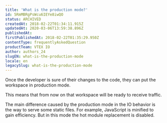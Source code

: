 ```yaml
---
title: 'What is the production mode?'
id: 5RmMBRgPsWcu6IEYe8iwQO
status: ARCHIVED
createdAt: 2018-02-22T01:34:11.915Z
updatedAt: 2020-03-06T13:59:38.896Z
publishedAt: 
firstPublishedAt: 2018-02-22T01:35:29.950Z
contentType: frequentlyAskedQuestion
productTeam: VTEX IO
author: authors_24
slugEN: what-is-the-production-mode
locale: en
legacySlug: what-is-the-production-mode
---
```


Once the developer is sure of their changes to the code, they can put the workspace in production mode.

This means that from now on that workspace will be ready to receive traffic.

The main difference caused by the production mode in the IO behavior is the way to serve some static files. For example, JavaScript is minified to gain efficiency. But in this mode the hot module replacement is disabled.
